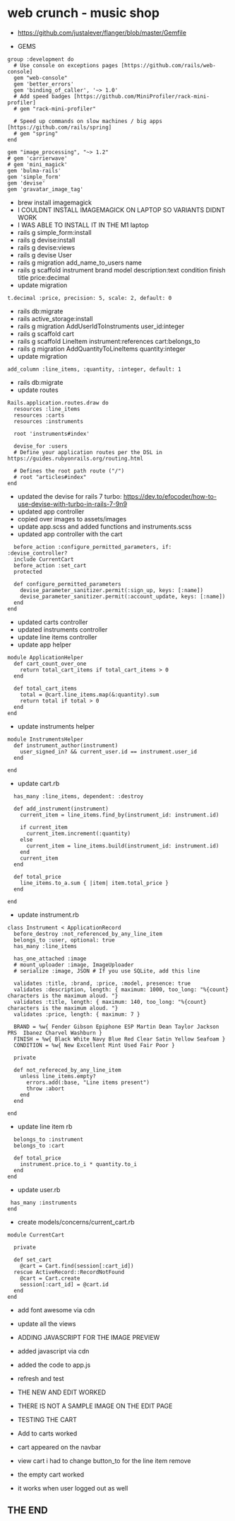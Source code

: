 # web crunch - music shop
- https://github.com/justalever/flanger/blob/master/Gemfile

- GEMS
```
group :development do
  # Use console on exceptions pages [https://github.com/rails/web-console]
  gem "web-console"
  gem 'better_errors'
  gem 'binding_of_caller', '~> 1.0'
  # Add speed badges [https://github.com/MiniProfiler/rack-mini-profiler]
  # gem "rack-mini-profiler"

  # Speed up commands on slow machines / big apps [https://github.com/rails/spring]
  # gem "spring"
end

gem "image_processing", "~> 1.2"
# gem 'carrierwave'
# gem 'mini_magick'
gem 'bulma-rails'
gem 'simple_form'
gem 'devise'
gem 'gravatar_image_tag'
```
- brew install imagemagick
- I COULDNT INSTALL IMAGEMAGICK ON LAPTOP SO VARIANTS DIDNT WORK
- I WAS ABLE TO INSTALL IT IN THE M1 laptop
- rails g simple_form:install
- rails g devise:install
- rails g devise:views
- rails g devise User
- rails g migration add_name_to_users name
- rails g scaffold instrument brand model description:text condition finish title price:decimal
- update migration

```
t.decimal :price, precision: 5, scale: 2, default: 0
```
- rails db:migrate
- rails active_storage:install
- rails g migration AddUserIdToInstruments user_id:integer
- rails g scaffold cart
- rails g scaffold LineItem instrument:references cart:belongs_to
- rails g migration AddQuantityToLineItems quantity:integer
- update migration
```
add_column :line_items, :quantity, :integer, default: 1
```

- rails db:migrate
- update routes

```
Rails.application.routes.draw do
  resources :line_items
  resources :carts
  resources :instruments

  root 'instruments#index'

  devise_for :users
  # Define your application routes per the DSL in https://guides.rubyonrails.org/routing.html

  # Defines the root path route ("/")
  # root "articles#index"
end

```

- updated the devise for rails 7 turbo: https://dev.to/efocoder/how-to-use-devise-with-turbo-in-rails-7-9n9
- updated app controller
- copied over images to assets/images
- update app.scss and added functions and instruments.scss
- updated app controller with the cart

```
  before_action :configure_permitted_parameters, if: :devise_controller?
  include CurrentCart
  before_action :set_cart
  protected

  def configure_permitted_parameters
    devise_parameter_sanitizer.permit(:sign_up, keys: [:name])
    devise_parameter_sanitizer.permit(:account_update, keys: [:name])
  end
end

```

- updated carts controller
- updated instruments controller
- update line items controller
- update app helper

```
module ApplicationHelper
  def cart_count_over_one
    return total_cart_items if total_cart_items > 0
  end

  def total_cart_items
    total = @cart.line_items.map(&:quantity).sum
    return total if total > 0
  end
end

```

- update instruments helper

```
module InstrumentsHelper
  def instrument_author(instrument)
    user_signed_in? && current_user.id == instrument.user_id
  end

end
```

- update cart.rb

```
  has_many :line_items, dependent: :destroy

  def add_instrument(instrument)
    current_item = line_items.find_by(instrument_id: instrument.id)

    if current_item
      current_item.increment(:quantity)
    else
      current_item = line_items.build(instrument_id: instrument.id)
    end
    current_item
  end

  def total_price
    line_items.to_a.sum { |item| item.total_price }
  end

end

```

- update instrument.rb

```
class Instrument < ApplicationRecord
  before_destroy :not_referenced_by_any_line_item
  belongs_to :user, optional: true
  has_many :line_items

  has_one_attached :image
  # mount_uploader :image, ImageUploader
  # serialize :image, JSON # If you use SQLite, add this line

  validates :title, :brand, :price, :model, presence: true
  validates :description, length: { maximum: 1000, too_long: "%{count} characters is the maximum aloud. "}
  validates :title, length: { maximum: 140, too_long: "%{count} characters is the maximum aloud. "}
  validates :price, length: { maximum: 7 }

  BRAND = %w{ Fender Gibson Epiphone ESP Martin Dean Taylor Jackson PRS  Ibanez Charvel Washburn }
  FINISH = %w{ Black White Navy Blue Red Clear Satin Yellow Seafoam }
  CONDITION = %w{ New Excellent Mint Used Fair Poor }

  private

  def not_refereced_by_any_line_item
    unless line_items.empty?
      errors.add(:base, "Line items present")
      throw :abort
    end
  end

end

```

- update line item rb

```
  belongs_to :instrument
  belongs_to :cart

  def total_price
    instrument.price.to_i * quantity.to_i
  end
end

```

- update user.rb

```
 has_many :instruments
end

```

- create models/concerns/current_cart.rb

```
module CurrentCart

  private

  def set_cart
    @cart = Cart.find(session[:cart_id])
  rescue ActiveRecord::RecordNotFound
    @cart = Cart.create
    session[:cart_id] = @cart.id
  end
end
```

- add font awesome via cdn
- update all the views
- ADDING JAVASCRIPT FOR THE IMAGE PREVIEW
- added javascript via cdn
- added the code to app.js
- refresh and test
- THE NEW AND EDIT WORKED
- THERE IS NOT A SAMPLE IMAGE ON THE EDIT PAGE

- TESTING THE CART
- Add to carts worked
- cart appeared on the navbar
- view cart i had to change button_to for the line item remove
- the empty cart worked
- it works when user logged out as well
## THE END